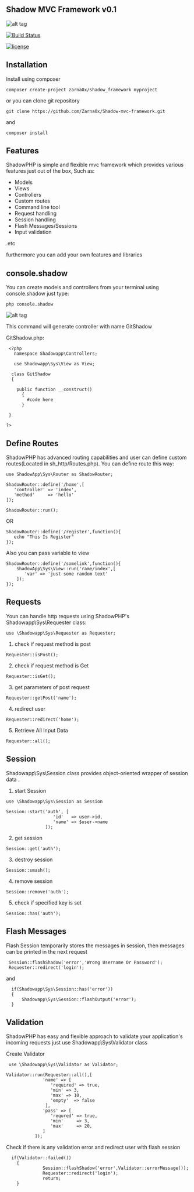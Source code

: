 ## Shadow MVC Framework v0.1
![alt tag](https://thelogocompany.net/wp-content/uploads/2013/05/main_shadow.jpg)

[![Build Status](https://api.travis-ci.org/Zarna0x/Shadow-mvc-framework.svg?branch=master)](https://travis-ci.org/Zarna0x/Shadow-mvc-framework)

[![license](https://img.shields.io/github/license/Zarna0x/Shadow-mvc-framework.svg?style=flat-square)]()

## Installation
Install using composer
```
composer create-project zarna0x/shadow_framework myproject
```

or you can clone git repository
```
git clone https://github.com/Zarna0x/Shadow-mvc-framework.git
```
and 
```
composer install
```

## Features
ShadowPHP is simple and flexible mvc framework which provides various features just out of the box,
Such as:

*  Models
*  Views
*  Controllers
*  Custom routes
*  Command line tool
*  Request handling
*  Session handling
*  Flash Messages/Sessions
*  Input validation

.etc

furthermore you can add your own features and libraries

## console.shadow

You can create models and controllers from your terminal using console.shadow
just type:
```
php console.shadow
```
![alt tag](https://i.imgsafe.org/ec986eae63.png)

This command will generate controller with name GitShadow

GitShadow.php:
```
 <?php
   namespace Shadowapp\Controllers;

   use Shadowapp\Sys\View as View;
   
  class GitShadow
  {
  
  	public function __construct()
 	  {
        #code here
 	  }

 }
 
?>
```
## Define Routes

ShadowPHP has advanced routing capabilities and user can define custom routes(Located in sh_http/Routes.php).
You can define route this way:
```
use ShadowApp\Sys\Router as ShadowRouter;

ShadowRouter::define('/home',[
   'controller' => 'index',
   'method'     => 'hello'
]);

ShadowRouter::run();
```

OR 

```
ShadowRouter::define('/register',function(){
   echo "This Is Register"
});

```

Also you can pass variable to view

```
ShadowRouter::define('/somelink',function(){
    ShadowApp\Sys\View::run('rame/index',[
       'var' => 'just some random text'
    ]);
});
```

## Requests

Youn can handle http requests using ShadowPHP's Shadowapp\Sys\Requester class:
```
use \Shadowapp\Sys\Requester as Requester;
```
1) check if request method is post
```
Requester::isPost();
```

2) check if request method is Get
```
Requester::isGet();
```

3) get parameters of post request
```
Requester::getPost('name');
```

4) redirect user
```
Requester::redirect('home');
```

5) Retrieve All Input Data

```
Requester::all();
```

## Session

Shadowapp\Sys\Session class provides object-oriented wrapper of session data .

1) start Session
```
use \Shadowapp\Sys\Session as Session

Session::start('auth', [
                  'id'   => user->id,
                  'name' => $user->name
               ]);

```

2) get session
```
Session::get('auth');
```

3) destroy session
```
Session::smash();
```

4) remove session 
```
Session::remove('auth');
```

5) check if specified key is set
```
Session::has('auth');
```

## Flash Messages

Flash Session temporarily stores the messages in session, then messages can be printed in the next request

```
 Session::flashShadow('error','Wrong Username Or Password');
 Requester::redirect('login');
```
and

```
  if(Shadowapp\Sys\Session::has('error'))
  {
      Shadowapp\Sys\Session::flashOutput('error');
  }
```

## Validation
ShadowPHP has easy and flexible approach to validate your application's incoming requests
just use Shadowapp\Sys\Validator class

Create Validator
```
 use \Shadowapp\Sys\Validator as Validator; 

Validator::run(Requester::all(),[
              'name' => [
                 'required' => true,
                 'min' => 3,
                 'max' => 10,
                 'empty'  => false
               ],
              'pass' => [
                 'requred' => true,
                 'min'     => 3,
                 'max'     => 20,
              ]
           ]);
```

Check if there is any validation error and redirect user with flash session
```
  if(Validator::failed())
    {
              Session::flashShadow('error',Validator::errorMessage());
              Requester::redirect('login');
              return;
    }
```

